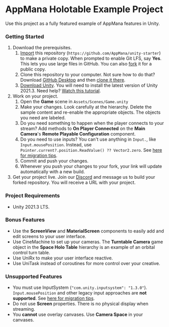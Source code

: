 # AppMana Holotable Example Project

Use this project as a fully featured example of AppMana features in Unity.

### Getting Started

 1. Download the prerequisites.
    1. [Import](https://github.com/new/import) this repository (`https://github.com/AppMana/unity-starter`) to make a private copy. When prompted to enable Git LFS, say **Yes**. This lets you use large files in GitHub. You can also [fork](https://github.com/AppMana/unity-starter/fork) it for a public copy.
    2. Clone this repository to your computer. Not sure how to do that? Download [GitHub Desktop](https://desktop.github.com) and then [clone it there](x-github-client://openRepo/https://github.com/AppMana/unity-starter).
    3. [Download Unity](https://unity3d.com/get-unity/download). You will need to install the latest version of Unity 2021.3. Need help? [Watch this tutorial](https://www.youtube.com/watch?v=rE03nC4K_Eg).
 2. Work on your project.
    1. Open the **Game** scene in `Assets/Scenes/Game.unity`
    2. Make your changes. Look carefully at the hierarchy. Delete the sample content and re-enable the appropriate objects. The objects you need are labeled.
    3. Do you need something to happen when the player connects to your stream? Add methods to **On Player Connected** on the **Main Camera**'s **Remote Playable Configuration** component.
    4. Do you need to use inputs? You can't use anything in `Input.`, like `Input.mousePosition`. Instead, use `Pointer.current?.position.ReadValue() ?? Vector2.zero`. See [here for migration tips](https://docs.unity3d.com/Packages/com.unity.inputsystem@1.3/manual/Migration.html).
    5. Commit and push your changes.
    6. Whenever you push your changes to your fork, your link will update automatically with a new build.
 3. Get your project live. Join our [Discord](https://discord.gg/pnr3aUrt4y) and message us to build your forked repository. You will receive a URL with your project.

### Project Requirements

 - Unity 2021.3 LTS.

### Bonus Features

 - Use the **ScreenView** and **MaterialScreen** components to easily add and edit screens to your user interface.
 - Use CineMachine to set up your cameras. The **Turntable Camera** game object in the **Space Holo Table** hierarchy is an example of an orbital control turn table.
 - Use UniRx to make your user interface reactive.
 - Use UniTask instead of coroutines for more control over your creative.

### Unsupported Features

 - You must use InputSystem (`"com.unity.inputsystem": "1.3.0"`). `Input.mousePosition` and other legacy input approaches are **not supported**. See [here for migration tips](https://docs.unity3d.com/Packages/com.unity.inputsystem@1.3/manual/Migration.html).
 - Do not use **Screen** properties. There is no physical display when streaming.
 - You **cannot** use overlay canvases. Use **Camera Space** in your canvases.
